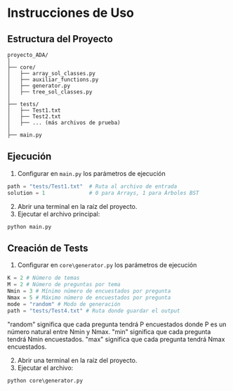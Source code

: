 # Instrucciones de Uso

## Estructura del Proyecto

```
proyecto_ADA/
│
├── core/
│   ├── array_sol_classes.py
│   ├── auxiliar_functions.py
│   ├── generator.py
│   ├── tree_sol_classes.py
│
├── tests/
│   ├── Test1.txt
│   ├── Test2.txt
│   ├── ... (más archivos de prueba)   
│
├── main.py
```

## Ejecución

1. Configurar en `main.py` los parámetros de ejecución

```python
path = "tests/Test1.txt"  # Ruta al archivo de entrada
solution = 1              # 0 para Arrays, 1 para Árboles BST
```

2. Abrir una terminal en la raíz del proyecto.
3. Ejecutar el archivo principal:

```
python main.py
```

## Creación de Tests

1. Configurar en `core\generator.py` los parámetros de ejecución

```python
K = 2 # Número de temas
M = 2 # Número de preguntas por tema
Nmin = 3 # Mínimo número de encuestados por pregunta
Nmax = 5 # Máximo número de encuestados por pregunta
mode = "random" # Modo de generación
path = "tests/Test4.txt" # Ruta donde guardar el output
```

"random" significa que cada pregunta tendrá P encuestados donde P es un número natural entre Nmin y Nmax.
"min" significa que cada pregunta tendrá Nmin encuestados.
"max" significa que cada pregunta tendrá Nmax encuestados.

2. Abrir una terminal en la raíz del proyecto.
3. Ejecutar el archivo:

```
python core\generator.py
```



